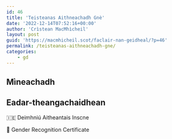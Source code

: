 ```yaml
---
id: 46
title: 'Teisteanas Aithneachadh Gnè'
date: '2022-12-14T07:52:16+00:00'
author: 'Crìstean MacMhìcheil'
layout: post
guid: 'https://macmhicheil.scot/faclair-nan-geidheal/?p=46'
permalink: /teisteanas-aithneachadh-gne/
categories:
    - gd
---
```


## Mìneachadh

## Eadar-theangachaidhean

&#x1f1ee;&#x1f1ea; Deimhniú Aitheantais Inscne

&#x1f3f4;&#xe0067;&#xe0062;&#xe0065;&#xe006e;&#xe0067;&#xe007f; Gender Recognition Certificate
